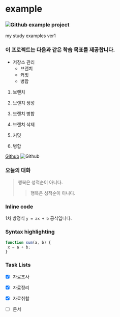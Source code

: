 # example
### ![Github](https://github.githubassets.com/favicons/favicon.svg)  example project

my study examples ver1


### 이 프로젝트는 다음과 같은 학습 목표를 제공합니다.
* 저장소 관리
  * 브랜치
  * 커밋
  * 병합

1. 브랜치
 1. 브랜치 생성
 1. 브랜치 병합
 1. 브랜치 삭제

1. 커밋
1. 병합


[Github](https://github.com)
![Github](https://github.githubassets.com/favicons/favicon.svg)


### 오늘의 대화
> 행복은 성적순이 아니다.
>> 행복은 성적순이 아니다.


### Inline code
1차 방정식 `y = ax + b` 공식입니다.


### Syntax highlighting
```javascript
function sum(a, b) {
 x = a + b;
}
```

### Task Lists
- [x] 자료조사
- [x] 자료정리
- [x] 자료취합
- [ ] 문서

